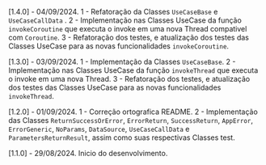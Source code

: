 [1.4.0] - 04/09/2024.
1 - Refatoração da Classes ```UseCaseBase``` e ```UseCaseCallData``` .
2 - Implementação nas Classes UseCase da função ```invokeCoroutine``` que executa o invoke em uma 
nova Thread compativel com ```Coroutine```.
3 - Refatoração dos testes, e atualização dos testes das Classes UseCase para as novas
funcionalidades ```invokeCoroutine```.

[1.3.0] - 03/09/2024.
1 - Implementação da Classes ```UseCaseBase```.
2 - Implementação nas Classes UseCase da função ```invokeThread``` que executa o invoke em uma nova 
Thread.
3 - Refatoração dos testes, e atualização dos testes das Classes UseCase para as novas 
funcionalidades ```invokeThread```.

[1.2.0] - 01/09/2024.
1 - Correção ortografica README.
2 - Implementação das Classes ```ReturnSuccessOrError```, ```ErrorReturn```, ```SuccessReturn```,
```AppError```, ```ErrorGeneric```, ```NoParams```, ```DataSource```, ```UseCaseCallData``` e 
```ParametersReturnResult```, assim como suas respectivas Classes test.

[1.1.0] - 29/08/2024.
Inicio do desenvolvimento.
